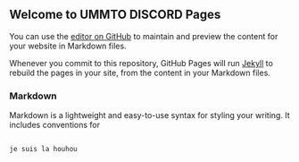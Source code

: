## Welcome to UMMTO DISCORD Pages

You can use the [editor on GitHub](https://github.com/ummtodiscord/urban-barnacle/edit/gh-pages/index.md) to maintain and preview the content for your website in Markdown files.

Whenever you commit to this repository, GitHub Pages will run [Jekyll](https://jekyllrb.com/) to rebuild the pages in your site, from the content in your Markdown files.

### Markdown

Markdown is a lightweight and easy-to-use syntax for styling your writing. It includes conventions for

```markdown

je suis la houhou







```




